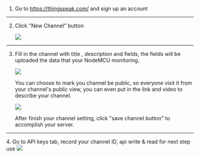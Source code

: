 

1. Go to https://thingspeak.com/ and sign up an account

 - - - -
2. Click "New Channel" button

    ![](https://github.com/Raydivine/IoT-of-Modern-Agriculture/blob/master/Doc/Image/ThingSpeak/ThingSpeak.PNG)
 - - - -
3. Fill in the channel with title , description and fields, the fields will be uploaded the data that your NodeMCU monitoring.

    ![](https://github.com/Raydivine/IoT-of-Modern-Agriculture/blob/master/Doc/Image/ThingSpeak/Create%20new%20channel.PNG)
    
    You can choose to mark you channel be public, so everyone visit it from your channel's public view, you can even put in the link and       video to describe your channel.
    
    ![](https://github.com/Raydivine/IoT-of-Modern-Agriculture/blob/master/Doc/Image/ThingSpeak/Make%20public.PNG)
    
    After finish your channel setting, click "save channel button" to accomplish your server.
<hr/>
4. Go to API keys tab, record your channel ID, api write & read for next step use

<img src="https://github.com/Raydivine/IoT-of-Modern-Agriculture/blob/master/Doc/Image/ThingSpeak/write%20and%20read.PNG"/>
   
